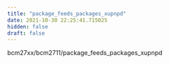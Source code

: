 ```yaml
---
title: "package_feeds_packages_xupnpd"
date: 2021-10-30 22:25:41.715025
hidden: false
draft: false
---
```


bcm27xx/bcm2711/package_feeds_packages_xupnpd

